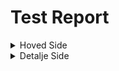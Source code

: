 # Test Report


<details>
  <summary>Hoved Side</summary>

<table>
    <tr>
      <th>Funksjoner</th>
      <th>Beskrivelse</th>
      <th>Resultat</th>
      <th>Bilder</th>
    </tr>
    <tr>
      <td>Opprette ny handleliste</td>
      <td>Kunne opprette ny handleliste</td>
      <td>Funket. Handelisten ble sortert øverst sli kden skal.</td>
      <td> 
        <img src="https://github.com/ArvidWedtstein/Fagproove/assets/71834553/0da5018b-e808-4175-8760-a1d4f1ef26db" width="48">
        <img src="https://github.com/ArvidWedtstein/Fagproove/assets/71834553/54504e25-327b-41a7-882f-655ba58521e8" width="48">
        <img src="https://github.com/ArvidWedtstein/Fagproove/assets/71834553/084497fa-64c4-493d-aafb-babf1261a1c2" width="48">
        <img src="https://github.com/ArvidWedtstein/Fagproove/assets/71834553/3012eb71-ba13-4c74-b8fb-398c4d633f3f" width="48">
      </td>
    </tr>
    <tr>
      <td>Redigere handleliste </td>
      <td>Kunne rediger handleliste og legge til/fjerne personer å dele handelisten med.</td>
      <td>Funket å redigere. Eneste som ikke funket helt er at "opprett ny" menyen forblir oppe etter at man har lagt til ny person (se siste bildet). Dette er en feil i rammeverket.</td>
      <td> 
        <img src="https://github.com/ArvidWedtstein/Fagproove/assets/71834553/c78bce06-b51e-4664-81ce-bd59797676a3" width="48">
        <img src="https://github.com/ArvidWedtstein/Fagproove/assets/71834553/8222b7f4-1c07-43ef-8bef-5bc514e5ea5d" width="48">
        <img src="https://github.com/ArvidWedtstein/Fagproove/assets/71834553/8142659b-ea2f-407b-89db-227c635bb02d" width="48">
        <img src="https://github.com/ArvidWedtstein/Fagproove/assets/71834553/8142659b-ea2f-407b-89db-227c635bb02d" width="48">
 </td>
    </tr>
    <tr>
      <td>Kunne slette handeliste.</td>
      <td>Ved sletting av handleliste skal handelistens innhold slettes og delte brukeren(e) som i tabellen for de som handlelisten var delt med.</td>
      <td>Funket, varer og personer fra handelisten ble slettet.</td>
      <td> 
        <img src="https://github.com/ArvidWedtstein/Fagproove/assets/71834553/a6c8d8d0-d0f5-442b-b6fe-e8bd493b8ca7" width="48"> 
        <img src="https://github.com/ArvidWedtstein/Fagproove/assets/71834553/2e6a912c-9351-4d41-b9ca-5c3db071880f" width="48">
      </td>
    </tr>
   <tr>
      <td>Søkefelt</td>
      <td>Ved bruk av søktefeltet skal handlelistene filtreres på handelistens navn eller den som har laget handelisten eller den som er en del av handlelisten </td>
      <td>Funket å søke på både eier av handeliste, personer i handelisten og navn på handleliste</td>
      <td> 
        <img src="https://github.com/ArvidWedtstein/Fagproove/assets/71834553/426b1b4a-5bb8-4d6c-8fc1-97fad9141e97" width="48"> 
        <img src="https://github.com/ArvidWedtstein/Fagproove/assets/71834553/30559206-592f-462b-8441-84e3257efa27" width="48">
        <img src="https://github.com/ArvidWedtstein/Fagproove/assets/71834553/80db6e94-da5f-4ca3-9350-a78abedfdefe" width="48"> 
        <img src="https://github.com/ArvidWedtstein/Fagproove/assets/71834553/15f7fd52-8bae-4999-9229-c197d30e443e" width="48">
      </td>
    </tr>
</table>
</details>


<details>
  <summary>Detalje Side</summary>

<table>
    <tr>
      <th>Funksjoner</th>
      <th>Beskrivelse</th>
      <th>Resultat</th>
      <th>Bilder</th>
    </tr>
  <tr>
      <td>Legge til ny vare</td>
      <td>Brukeren skal kunne legge til ny vare via "+" knappen i footeren.</td>
      <td>På desktop funket det fint å bruke lookup. Lookupen har problemer med å laste inn slot på mobile view. Dette skyldes fordi lookupen bytter til mobile view som ikke har støtte for slots. NT issue. (Se bilde nr 3). Ellers så funker det som det skal. Fikk lagt til dennis uten problemer</td>
      <td> 
        <img src="https://github.com/ArvidWedtstein/Fagproove/assets/71834553/794e30d6-f025-4296-a0a2-8878ea04a12d" width="48">
        <img src="https://github.com/ArvidWedtstein/Fagproove/assets/71834553/0ef658d4-e8b8-4df6-8b88-b097a37a6557" width="48">
        <img src="https://github.com/ArvidWedtstein/Fagproove/assets/71834553/001e2abb-622e-46b2-a9d7-73f106f259be" width="48">
        <img src="https://github.com/ArvidWedtstein/Fagproove/assets/71834553/f5d89137-e652-418d-9598-49f97575d48a" width="48">
        <img src="https://github.com/ArvidWedtstein/Fagproove/assets/71834553/70cf9d8f-06ce-4e38-b09f-c6258b86815b" width="48">
      </td>
    </tr>
   <tr>
      <td>Opprette ny vare</td>
      <td>Brukeren skal kunne opprette ny vare ved å trykke på "create new item" checkboksen i ny vare dialogen. Brukeren skal ha kunne skrive inn navnet på ønsket vare og så fortsette som vanlig. Varen skal da være tilgjengelig når brukeren legger til nye varer i senere tid.</td>
      <td>Ny vare ble opprettet, kagt i handelisten og gjort tilgjengelig for senere bruk.</td>
      <td> 
        <img src="https://github.com/ArvidWedtstein/Fagproove/assets/71834553/3f8ff043-5961-44b8-8969-75f6c5df0484" width="48">
        <img src="https://github.com/ArvidWedtstein/Fagproove/assets/71834553/2e29d3e4-8319-43f1-aa28-33f82ddd0710" width="48">
        <img src="https://github.com/ArvidWedtstein/Fagproove/assets/71834553/7c938445-fc65-4476-b621-dadf76a5af80" width="48">
      </td>
    </tr>
  <tr>
      <td>Redigere vare</td>
      <td>Brukeren skal kunne redigere antall, vare og enhet ved redigering av varen.</td>
      <td></td>
      <td> 
        <img src="https://github.com/ArvidWedtstein/Fagproove/assets/71834553/fe44796c-b47b-494f-9720-36e0c9161fa7" width="48">
        <img src="https://github.com/ArvidWedtstein/Fagproove/assets/71834553/524b598d-c5c1-49a2-a428-5cc9658e9cec" width="48"> 
        <img src="https://github.com/ArvidWedtstein/Fagproove/assets/71834553/8d7dc36f-94e0-4e04-b9d0-c9bc0b49225f" width="48"> 
        <img src="https://github.com/ArvidWedtstein/Fagproove/assets/71834553/7da88d81-49fe-45a5-877e-37998d11e0c3" width="48">
      </td>
    </tr>
  <tr>
      <td>Slette vare</td>
      <td></td>
      <td></td>
      <td> 
        <img src="" width="48"> 
      </td>
    </tr>
  <tr>
      <td>Krysse ut vare</td>
      <td></td>
      <td></td>
      <td> 
        <img src="" width="48"> 
      </td>
    </tr>
  <tr>
      <td>Handeliste progress</td>
      <td>Progressbaren skal automatisk oppdatere seg ved avkryssing av varer og når det legges til ny vare.</td>
      <td></td>
      <td> 
        <img src="" width="48"> 
      </td>
    </tr>
     <tr>
      <td>Søkefelt</td>
      <td>Ved bruk av søktefeltet skal varene i handlelisten filtreres på navn, antall, kategori osv. </td>
      <td></td>
      <td> 
        <img src="" width="48"> 
      </td>
    </tr>
</table>
 

</details>
